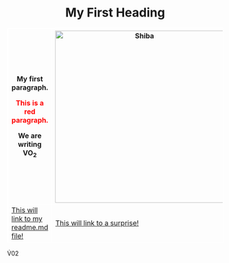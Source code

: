 <!DOCTYPE html>
<html>
<body>

<h1 style="text-align:center";>My First Heading</h1>

<style>
table, th, td {border:1px solid white;}
</style>
<body>

<table style="width:100%">
  <tr>
    <th><p>My first paragraph.</p>
<p style="color:red;">This is a red paragraph.</p>
<p>We are writing VO<sub>2</sub></p></th>
    <th><img src="\suakang38\KNES381\blob\main\R.jpg" alt="Shiba" width="400" height="400"></th>

  </tr>
  <tr>
    <td><a href="\suakang38\KNES381\readme.md">This will link to my readme.md file!</a></td>
    <td><a href="\suakang38\KNES381\indexfolder\surprise.jpg">This will link to a surprise!</a></td>
   
  </tr>
</table>

</body>
</html>

V&#x0307;02

